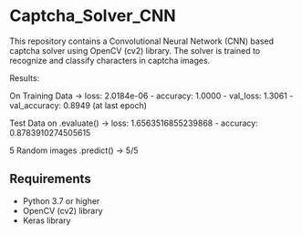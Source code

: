 # Captcha_Solver_CNN

This repository contains a Convolutional Neural Network (CNN) based captcha solver using OpenCV (cv2) library. The solver is trained to recognize and classify characters in captcha images.

Results:

On Training Data -> loss: 2.0184e-06 - accuracy: 1.0000 - val_loss: 1.3061 - val_accuracy: 0.8949 (at last epoch)

Test Data on .evaluate() -> loss: 1.6563516855239868 - accuracy: 0.8783910274505615

5 Random images .predict() -> 5/5

## Requirements

- Python 3.7 or higher
- OpenCV (cv2) library
- Keras library
